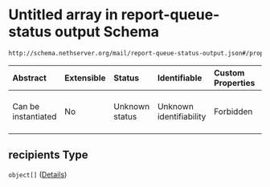 # Untitled array in report-queue-status output Schema

```txt
http://schema.nethserver.org/mail/report-queue-status-output.json#/properties/queue_status/items/properties/recipients
```



| Abstract            | Extensible | Status         | Identifiable            | Custom Properties | Additional Properties | Access Restrictions | Defined In                                                                                       |
| :------------------ | :--------- | :------------- | :---------------------- | :---------------- | :-------------------- | :------------------ | :----------------------------------------------------------------------------------------------- |
| Can be instantiated | No         | Unknown status | Unknown identifiability | Forbidden         | Allowed               | none                | [report-queue-status-output.json\*](mail/report-queue-status-output.json "open original schema") |

## recipients Type

`object[]` ([Details](report-queue-status-output-properties-queue_status-items-properties-recipients-items.md))
